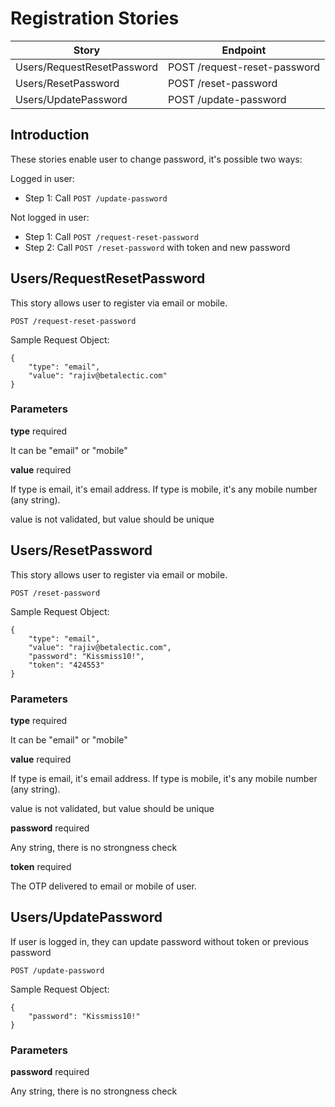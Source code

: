 # Registration Stories

| Story                      | Endpoint                     |
| -------------------------- | ---------------------------- |
| Users/RequestResetPassword | POST /request-reset-password |
| Users/ResetPassword        | POST /reset-password         |
| Users/UpdatePassword       | POST /update-password        |

## Introduction

These stories enable user to change password, it's possible two ways:

Logged in user:

- Step 1: Call `POST /update-password`

Not logged in user:

- Step 1: Call `POST /request-reset-password`
- Step 2: Call `POST /reset-password` with token and new password

## Users/RequestResetPassword

This story allows user to register via email or mobile.

`POST /request-reset-password`

Sample Request Object:

```
{
    "type": "email",
    "value": "rajiv@betalectic.com"
}
```

### Parameters

**type** required

It can be "email" or "mobile"

**value** required

If type is email, it's email address. If type is mobile, it's any mobile number (any string).

value is not validated, but value should be unique

## Users/ResetPassword

This story allows user to register via email or mobile.

`POST /reset-password`

Sample Request Object:

```
{
    "type": "email",
    "value": "rajiv@betalectic.com",
    "password": "Kissmiss10!",
    "token": "424553"
}
```

### Parameters

**type** required

It can be "email" or "mobile"

**value** required

If type is email, it's email address. If type is mobile, it's any mobile number (any string).

value is not validated, but value should be unique

**password** required

Any string, there is no strongness check

**token** required

The OTP delivered to email or mobile of user.

## Users/UpdatePassword

If user is logged in, they can update password without token or previous password

`POST /update-password`

Sample Request Object:

```
{
    "password": "Kissmiss10!"
}
```

### Parameters

**password** required

Any string, there is no strongness check
